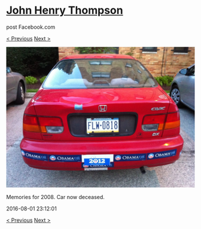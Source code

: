 # [John Henry Thompson](../README.md)
post Facebook.com

[< Previous](2016-08-08-13.md) [Next >](2016-08-01-2.md)

[![](../media/2016-08-01/Timeline-Photos-Memories-for-2008-Car-now-deceased.jpg)](../README.md)

Memories for 2008. Car now deceased.

2016-08-01 23:12:01

[< Previous](2016-08-08-13.md) [Next >](2016-08-01-2.md)